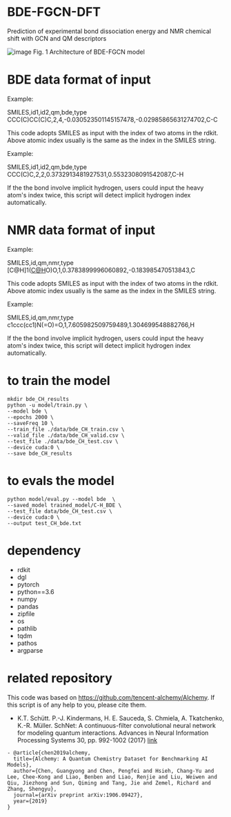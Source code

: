 # BDE-FGCN-DFT
  Prediction of experimental bond dissociation energy and NMR chemical shift with GCN and QM descriptors

![image](https://github.com/jeah-z/BDE-FGCN/blob/main/images/Figure_S1_00.png)
Fig. 1 Architecture of BDE-FGCN model

# BDE data format of input
Example:

SMILES,id1,id2,qm,bde,type
CCC(C)CC(C)C,2,4,-0.030523501145157478,-0.02985865631274702,C-C

This code adopts SMILES as input with the index of two atoms in the rdkit. Above atomic index usually is the same as the index in the SMILES string. 

Example:

SMILES,id1,id2,qm,bde,type
CCC(C)C,2,2,0.3732913481927531,0.5532308091542087,C-H

If the the bond involve implicit hydrogen, users could input the heavy atom's index twice, this script will detect implicit hydrogen index automatically.

# NMR data format of input

Example:

SMILES,id,qm,nmr,type
[C@H]1([C@H]([C@H]2CCCN2[C@@H]1CO)O)O,1,0.3783899996060892,-0.183985470513843,C

This code adopts SMILES as input with the index of two atoms in the rdkit. Above atomic index usually is the same as the index in the SMILES string. 

Example:

SMILES,id,qm,nmr,type
c1ccc(cc1)N(=O)=O,1,7.605982509759489,1.304699548882766,H

If the the bond involve implicit hydrogen, users could input the heavy atom's index twice, this script will detect implicit hydrogen index automatically.


# to train the model 

```
mkdir bde_CH_results
python -u model/train.py \
--model bde \
--epochs 2000 \
--saveFreq 10 \
--train_file ./data/bde_CH_train.csv \
--valid_file ./data/bde_CH_valid.csv \
--test_file ./data/bde_CH_test.csv \
--device cuda:0 \
--save bde_CH_results
```

# to evals the model 

```
python model/eval.py --model bde  \
--saved_model trained_model/C-H_BDE \
--test_file data/bde_CH_test.csv \
--device cuda:0 \
--output test_CH_bde.txt
```


# dependency

- rdkit
- dgl
- pytorch
- python==3.6
- numpy 
- pandas
- zipfile
- os
- pathlib
- tqdm
- pathos
- argparse

# related repository

This code was based on https://github.com/tencent-alchemy/Alchemy. If this script is of any help to you, please cite them.

- K.T. Schütt. P.-J. Kindermans, H. E. Sauceda, S. Chmiela, A. Tkatchenko, K.-R. Müller.
SchNet: A continuous-filter convolutional neural network for modeling quantum interactions. Advances in Neural Information Processing Systems 30, pp. 992-1002 (2017) [link](http://papers.nips.cc/paper/6700-schnet-a-continuous-filter-convolutional-neural-network-for-modeling-quantum-interactions)  
```
- @article{chen2019alchemy,
  title={Alchemy: A Quantum Chemistry Dataset for Benchmarking AI Models},
  author={Chen, Guangyong and Chen, Pengfei and Hsieh, Chang-Yu and Lee, Chee-Kong and Liao, Benben and Liao, Renjie and Liu, Weiwen and Qiu, Jiezhong and Sun, Qiming and Tang, Jie and Zemel, Richard and Zhang, Shengyu},
  journal={arXiv preprint arXiv:1906.09427},
  year={2019}
}
```
